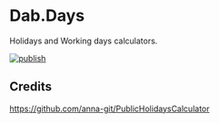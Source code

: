 # Dab.Days

Holidays and Working days calculators.

[![publish](https://github.com/agriffard/Dab.Days/actions/workflows/publish.yml/badge.svg)](https://github.com/agriffard/Dab.Days/actions/workflows/publish.yml)

## Credits

https://github.com/anna-git/PublicHolidaysCalculator
